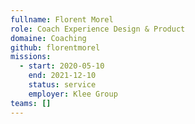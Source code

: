 ```yaml
---
fullname: Florent Morel
role: Coach Experience Design & Product
domaine: Coaching
github: florentmorel
missions:
  - start: 2020-05-10
    end: 2021-12-10
    status: service
    employer: Klee Group
teams: []
---
```

